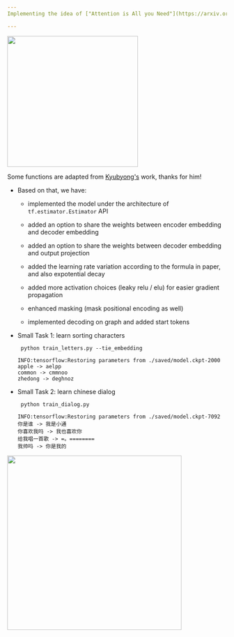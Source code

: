 ```yaml
---
Implementing the idea of ["Attention is All you Need"](https://arxiv.org/abs/1706.03762)

---
```


<img src="https://github.com/zhedongzheng/finch/blob/master/assets/transformer.png" width="300">

Some functions are adapted from [Kyubyong's](https://github.com/Kyubyong/transformer) work, thanks for him!

* Based on that, we have:
    * implemented the model under the architecture of ```tf.estimator.Estimator``` API

    * added an option to share the weights between encoder embedding and decoder embedding

    * added an option to share the weights between decoder embedding and output projection

    * added the learning rate variation according to the formula in paper, and also expotential decay

    * added more activation choices (leaky relu / elu) for easier gradient propagation

    * enhanced masking (mask positional encoding as well)

    * implemented decoding on graph and added start tokens

* Small Task 1: learn sorting characters

    ``` python train_letters.py --tie_embedding```
        
    ```
    INFO:tensorflow:Restoring parameters from ./saved/model.ckpt-2000
    apple -> aelpp
    common -> cmmnoo
    zhedong -> deghnoz
    ```
* Small Task 2: learn chinese dialog

    ``` python train_dialog.py```
    
    ```
    INFO:tensorflow:Restoring parameters from ./saved/model.ckpt-7092
    你是谁 -> 我是小通
    你喜欢我吗 -> 我也喜欢你
    给我唱一首歌 -> =。========
    我帅吗 -> 你是我的
    ```

<img src="https://github.com/zhedongzheng/finch/blob/master/assets/transform20fps.gif" height='400'>
